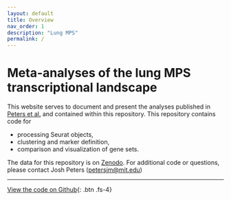 ```yaml
---
layout: default
title: Overview
nav_order: 1
description: "Lung MPS"
permalink: /
---
```


# Meta-analyses of the lung MPS<br>transcriptional landscape

This website serves to document and present the analyses published in [Peters et al.](https://www.biorxiv.org/content/10.1101/2020.08.06.240424v2) and contained within this repository.
This repository contains code for
- processing Seurat objects,
- clustering and marker definition,
- comparison and visualization of gene sets.

The data for this repository is on [Zenodo](https://doi.org/10.5281/zenodo.3894750).
For additional code or questions, please contact Josh Peters ([petersjm@mit.edu](mailto:petersjm@mit.edu))

---
[View the code on Github](https://github.com/joshpeters/lungmps){: .btn .fs-4}
